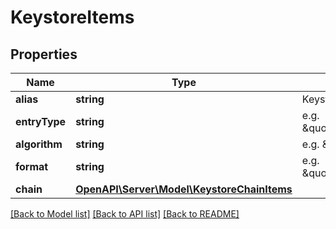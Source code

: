 # KeystoreItems

## Properties
Name | Type | Description | Notes
------------ | ------------- | ------------- | -------------
**alias** | **string** | Keystore alias name | [optional] 
**entryType** | **string** | e.g. \&quot;privateKey\&quot; | [optional] 
**algorithm** | **string** | e.g. \&quot;RSA\&quot; | [optional] 
**format** | **string** | e.g. \&quot;PKCS#8\&quot; | [optional] 
**chain** | [**OpenAPI\Server\Model\KeystoreChainItems**](KeystoreChainItems.md) |  | [optional] 

[[Back to Model list]](../README.md#documentation-for-models) [[Back to API list]](../README.md#documentation-for-api-endpoints) [[Back to README]](../README.md)


